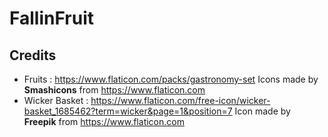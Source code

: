 # FallinFruit

## Credits

* Fruits : https://www.flaticon.com/packs/gastronomy-set
    Icons made by **Smashicons** from https://www.flaticon.com
* Wicker Basket : https://www.flaticon.com/free-icon/wicker-basket_1685462?term=wicker&page=1&position=7
    Icon made by **Freepik** from https://www.flaticon.com

